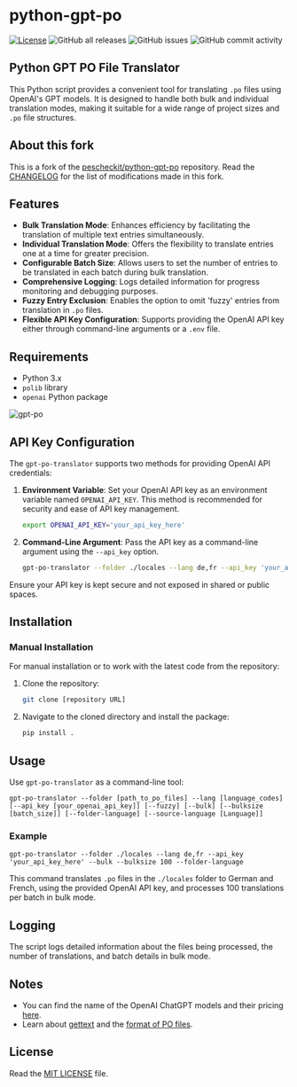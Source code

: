 # python-gpt-po



[![License](https://img.shields.io/badge/License-MIT-blue.svg)](https://opensource.org/license/mit)
![GitHub all releases](https://img.shields.io/github/downloads/rgglez/python-gpt-go/total) 
![GitHub issues](https://img.shields.io/github/issues/rgglez/python-gpt-go) 
![GitHub commit activity](https://img.shields.io/github/commit-activity/y/rgglez/python-gpt-go)

## Python GPT PO File Translator

This Python script provides a convenient tool for translating `.po` files using OpenAI's GPT models. It is designed to handle both bulk and individual translation modes, making it suitable for a wide range of project sizes and `.po` file structures.

## About this fork

This is a fork of the [pescheckit/python-gpt-po](https://github.com/pescheckit/python-gpt-po) repository. Read the [CHANGELOG](CHANGELOG.md) for the list of modifications made in this fork.

## Features

- **Bulk Translation Mode**: Enhances efficiency by facilitating the translation of multiple text entries simultaneously.
- **Individual Translation Mode**: Offers the flexibility to translate entries one at a time for greater precision.
- **Configurable Batch Size**: Allows users to set the number of entries to be translated in each batch during bulk translation.
- **Comprehensive Logging**: Logs detailed information for progress monitoring and debugging purposes.
- **Fuzzy Entry Exclusion**: Enables the option to omit 'fuzzy' entries from translation in `.po` files.
- **Flexible API Key Configuration**: Supports providing the OpenAI API key either through command-line arguments or a `.env` file.

## Requirements

- Python 3.x
- `polib` library
- `openai` Python package

![gpt-po](https://github.com/pescheckit/python-gpt-po/assets/78353155/d76ebc10-b24d-47b3-acef-7c02805faee3)

## API Key Configuration

The `gpt-po-translator` supports two methods for providing OpenAI API credentials:

1. **Environment Variable**: Set your OpenAI API key as an environment variable named `OPENAI_API_KEY`. This method is recommended for security and ease of API key management.

   ```bash
   export OPENAI_API_KEY='your_api_key_here'
   ```

2. **Command-Line Argument**: Pass the API key as a command-line argument using the `--api_key` option.

   ```bash
   gpt-po-translator --folder ./locales --lang de,fr --api_key 'your_api_key_here' --bulk --bulksize 100 --folder-language
   ```

Ensure your API key is kept secure and not exposed in shared or public spaces.

## Installation

### Manual Installation

For manual installation or to work with the latest code from the repository:

1. Clone the repository:
   ```bash
   git clone [repository URL]
   ```
2. Navigate to the cloned directory and install the package:
   ```bash
   pip install .
   ```

## Usage

Use `gpt-po-translator` as a command-line tool:

```
gpt-po-translator --folder [path_to_po_files] --lang [language_codes] [--api_key [your_openai_api_key]] [--fuzzy] [--bulk] [--bulksize [batch_size]] [--folder-language] [--source-language [Language]]
```

### Example

```
gpt-po-translator --folder ./locales --lang de,fr --api_key 'your_api_key_here' --bulk --bulksize 100 --folder-language
```

This command translates `.po` files in the `./locales` folder to German and French, using the provided OpenAI API key, and processes 100 translations per batch in bulk mode.

## Logging

The script logs detailed information about the files being processed, the number of translations, and batch details in bulk mode.

## Notes

* You can find the name of the OpenAI ChatGPT models and their pricing [here](https://openai.com/api/pricing/).
* Learn about [gettext](https://www.gnu.org/software/gettext/) and the [format of PO files](https://www.gnu.org/software/gettext/manual/html_node/PO-Files.html).

## License

Read the [MIT LICENSE](LICENSE) file.

